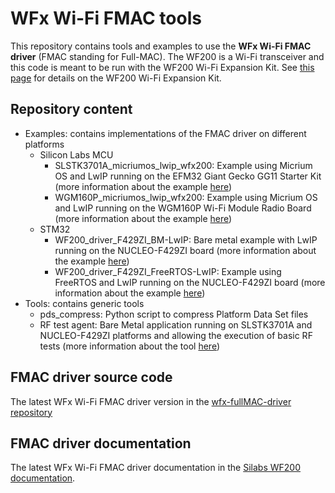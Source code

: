 # WFx Wi-Fi FMAC tools

This repository contains tools and examples to use the **WFx Wi-Fi FMAC driver**
(FMAC standing for Full-MAC). The WF200 is a Wi-Fi transceiver and this code is
meant to be run with the WF200 Wi-Fi Expansion Kit. See [this page](https://www.silabs.com/products/development-tools/wireless/wi-fi/wf200-expansion-kit)
for details on the WF200 Wi-Fi Expansion Kit.

## Repository content

* Examples: contains implementations of the FMAC driver on different platforms
  * Silicon Labs MCU
    * SLSTK3701A_micriumos_lwip_wfx200: Example using Micrium OS and LwIP running
    on the EFM32 Giant Gecko GG11 Starter Kit (more information about the example [here](./Examples/SiliconLabs/mcu_examples/SLSTK3701A_micriumos_lwip_wfx200/README.md))
	* WGM160P_micriumos_lwip_wfx200: Example using Micrium OS and LwIP running
	on the WGM160P Wi-Fi Module Radio Board (more information about the example [here](./Examples/SiliconLabs/mcu_examples/WGM160P_micriumos_lwip_wfx200/README.md))
  * STM32
    * WF200_driver_F429ZI_BM-LwIP: Bare metal example with LwIP running on the
    NUCLEO-F429ZI board (more information about the example [here](./Examples/STM32/Projects/WF200_driver_F429ZI_BM-LwIP/README.md))
    * WF200_driver_F429ZI_FreeRTOS-LwIP: Example using FreeRTOS and LwIP running
    on the NUCLEO-F429ZI board (more information about the example [here](./Examples/STM32/Projects/WF200_driver_F429ZI_FreeRTOS-LwIP/README.md))
* Tools: contains generic tools
  * pds_compress: Python script to compress Platform Data Set files
  * RF test agent: Bare Metal application running on SLSTK3701A and NUCLEO-F429ZI platforms and
  allowing the execution of basic RF tests (more information about the tool [here](./Tools/RF_test_agent/README.md))


## FMAC driver source code

The latest WFx Wi-Fi FMAC driver version in the [wfx-fullMAC-driver repository](https://github.com/SiliconLabs/wfx-fullMAC-driver)

## FMAC driver documentation

The latest WFx Wi-Fi FMAC driver documentation in the [Silabs WF200 documentation](https://docs.silabs.com/wifi/wf200/rtos/latest/index).
